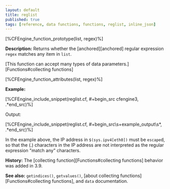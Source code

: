 ```yaml
---
layout: default
title: reglist
published: true
tags: [reference, data functions, functions, reglist, inline_json]
---
```


[%CFEngine_function_prototype(list, regex)%]

**Description:** Returns whether the [anchored][anchored] regular expression
`regex` matches any item in `list`.

[This function can accept many types of data parameters.][Functions#collecting functions]

[%CFEngine_function_attributes(list, regex)%]

**Example:**

[%CFEngine_include_snippet(reglist.cf, #\+begin_src cfengine3, .*end_src)%]

Output:

[%CFEngine_include_snippet(reglist.cf, #\+begin_src\s+example_output\s*, .*end_src)%]

In the example above, the IP address in `$(sys.ipv4[eth0])` must be `escape`d,
so that the (.) characters in the IP address are not interpreted as the
regular expression "match any" characters.

**History:** The [collecting function][Functions#collecting functions] behavior was added in 3.9.

**See also:** `getindices()`, `getvalues()`, [about collecting functions][Functions#collecting functions], and `data` documentation.
